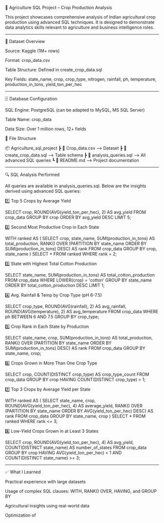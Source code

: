 🌾 Agriculture SQL Project – Crop Production Analysis

This project showcases comprehensive analysis of Indian agricultural crop production using advanced SQL techniques. It is designed to demonstrate data analytics skills relevant to agriculture and business intelligence roles.


---

📁 Dataset Overview

Source: Kaggle (1M+ rows)

Format: crop_data.csv

Table Structure: Defined in create_crop_data.sql

Key Fields: state_name, crop, crop_type, nitrogen, rainfall, ph, temperature, production_in_tons, yield_ton_per_hec



---

🗄 Database Configuration

SQL Engine: PostgreSQL (can be adapted to MySQL, MS SQL Server)

Table Name: crop_data

Data Size: Over 1 million rows, 12+ fields

🧩 File Structure

📦 Agriculture_sql_project
 ┣ 📄 Crop_data.csv              --> Dataset
 ┣ 📄 create_crop_data.sql       --> Table schema
 ┣ 📄 analysis_queries.sql       --> All advanced SQL queries
 ┗ 📄 README.md                  --> Project documentation



---

🔍 SQL Analysis Performed

All queries are available in analysis_queries.sql. Below are the insights derived using advanced SQL queries:

1️⃣ Top 5 Crops by Average Yield

SELECT crop, ROUND(AVG(yield_ton_per_hec), 2) AS avg_yield
FROM crop_data
GROUP BY crop
ORDER BY avg_yield DESC
LIMIT 5;

2️⃣ Second Most Productive Crop in Each State

WITH ranked AS (
  SELECT crop, state_name, SUM(production_in_tons) AS total_production,
         RANK() OVER (PARTITION BY state_name ORDER BY SUM(production_in_tons) DESC) AS rank
  FROM crop_data
  GROUP BY crop, state_name
)
SELECT * FROM ranked WHERE rank = 2;

3️⃣ State with Highest Total Cotton Production

SELECT state_name, SUM(production_in_tons) AS total_cotton_production
FROM crop_data
WHERE LOWER(crop) = 'cotton'
GROUP BY state_name
ORDER BY total_cotton_production DESC
LIMIT 1;

4️⃣ Avg. Rainfall & Temp by Crop Type (pH 6-7.5)

SELECT crop_type, ROUND(AVG(rainfall), 2) AS avg_rainfall,
       ROUND(AVG(temperature), 2) AS avg_temperature
FROM crop_data
WHERE ph BETWEEN 6 AND 7.5
GROUP BY crop_type;

5️⃣ Crop Rank in Each State by Production

SELECT state_name, crop, SUM(production_in_tons) AS total_production,
       RANK() OVER (PARTITION BY state_name ORDER BY SUM(production_in_tons) DESC) AS rank
FROM crop_data
GROUP BY state_name, crop;

6️⃣ Crops Grown in More Than One Crop Type

SELECT crop, COUNT(DISTINCT crop_type) AS crop_type_count
FROM crop_data
GROUP BY crop
HAVING COUNT(DISTINCT crop_type) > 1;

7️⃣ Top 3 Crops by Average Yield per State

WITH ranked AS (
  SELECT state_name, crop, ROUND(AVG(yield_ton_per_hec), 4) AS average_yield,
         RANK() OVER (PARTITION BY state_name ORDER BY AVG(yield_ton_per_hec) DESC) AS rank
  FROM crop_data
  GROUP BY state_name, crop
)
SELECT * FROM ranked WHERE rank <= 3;

8️⃣ Low-Yield Crops Grown in at Least 3 States

SELECT crop, ROUND(AVG(yield_ton_per_hec), 4) AS avg_yield,
       COUNT(DISTINCT state_name) AS number_of_states
FROM crop_data
GROUP BY crop
HAVING AVG(yield_ton_per_hec) < 1 AND COUNT(DISTINCT state_name) >= 3;


---

✅ What I Learned

Practical experience with large datasets

Usage of complex SQL clauses: WITH, RANK() OVER, HAVING, and GROUP BY

Agricultural insights using real-world data

Optimization of


